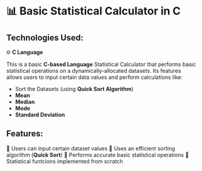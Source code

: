 # 📊 Basic Statistical Calculator in C

## Technologies Used:
🌐 **C Language**

This is a basic **C-based Language** Statistical Calculator that performs basic statistical operations on a dynamically-allocated datasets. Its features allows users to input certain data values and perform calculations like:

- Sort the Datasets (using **Quick Sort Algorithm**)
- **Mean**
- **Median**
- **Mode**
- **Standard Deviation**

## Features:

📌 Users can input certain dataset values
📌 Uses an efficient sorting algorithm (**Quick Sort**)
📌 Performs accurate basic statistical operations
📌 Statistical funtcions implemented from scratch
